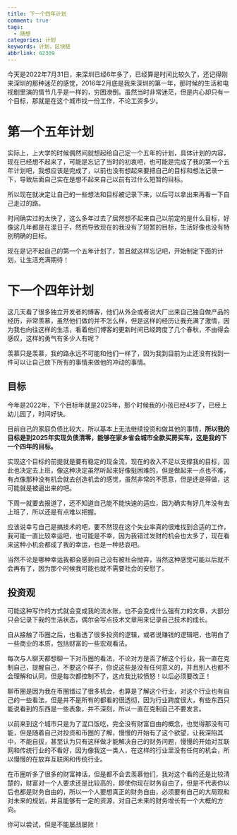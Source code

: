 ```yaml
---
title: 下一个四年计划
comment: true
tags:
  - 随想
categories: 计划
keywords: 计划，区块链
abbrlink: 62309
---
```


今天是2022年7月31日，来深圳已经6年多了，已经算是时间比较久了，还记得刚来深圳的那种迷茫的感觉，2016年2月底是我来深圳的第一年，那时候的生活和电视剧里演的情节几乎是一样的，穷困潦倒。虽然当时非常迷茫，但是内心却只有一个目标，那就是在这个城市找一份工作，不论工资多少。
<!--more-->

# 第一个五年计划

实际上，上大学的时候偶然间就想起给自己定一个五年的计划，具体计划的内容，现在已经想不起来了，可能是忘记了当时的初衷吧，也可能是完成了我的第一个五年计划吧，我想应该是完成了，以前也没有想起来要把自己的目标和想法记录一下，导致后面自己实在是想不起来自己以前有过什么短暂的目标。

所以现在就决定让自己的一些想法和目标被记录下来，以后可以拿出来再看一下自己走过的路。

时间确实过的太快了，这么多年过去了居然想不起来自己以前定的是什么目标，好像这几年都是在混日子，然而导致现在的我没有了短暂的目标，生活好像也没有特别明确的目标。

现在是记不起自己的第一个五年计划了，暂且就这样忘记吧，开始制定下面的计划，让生活充满期待！

# 下一个四年计划

这几天看了很多独立开发者的博客，他们从外企或者说大厂出来自己独自做产品的经历，非常羡慕，虽然他们做的并不怎么样，但是这样的经历让我充满了激情，因为我也向往这样的生活，看着他们博客的更新时间已经跨度了几个春秋，不由得会感叹，这样的勇气有多少人有呢？

羡慕只是羡慕，我的路永远不可能和他们一样了，因为我到目前为止还没有找到一件可以让自己放下所有的事情来做他的冲动的事情。

## 目标

今年是2022年，下个目标年就是2025年，那个时候我的小孩已经4岁了，已经上幼儿园了，时间好快。

目前自己的家庭负债比较大，所以基本上无法继续投资和做其他的事情，**所以我的目标是到2025年实现负债清零，能够在家乡省会城市全款买房买车，这是我的下一个四年的目标。**

实现这个目标的前提就是要有稳定的现金流，现在的收入不足以支撑我的目标，因此也决定去上班，像这种决定虽然听起来好像挺困难的，但是做起来一点也不难，有点像那种没有机会就去创造机会的感觉，虽然非常的不愿意，但是还是得做，这可能就是被逼出来的吧。

下周一就要去报道了，还不知道自己能不能快速的适应，因为确实有好几年没有去上班了，所以还是有点难以把握。

应该说幸亏自己是搞技术的吧，要不然现在这个失业率真的很难找到合适的工作，我可能一直比较幸运吧，也可能是不幸，因为我错过发财的机会也太多了，现在看来这种小机会都成了我的幸运，也是一种悲哀吧。

当然不论是哪种幸运我都会感到自己没有被社会抛弃，当然这种感觉可能以后就不会再有了，因为那个时候我可能也就不需要社会的安慰了。

## 投资观

可能这种写作的方式就会变成我的流水账，也不会变成什么强有力的文章，大部分只会记录下我的生活状态，偶尔会写点技术文章用来记录自己技术的成长。

自从接触了币圈之后，也看透了很多投资的逻辑，或者说赚钱的逻辑吧，也明白了一些商业的本质，包括财富的一些宏观看法。

每次与人聊天都想聊一下对币圈的看法，不论对方是否了解这个行业，我一直在克制自己，提醒自己，不要这个样子，你说这些是没有任何意义的，并且别人也都不会理解和认同，但是每次都控制不了，这点我比较愤怒！以后必须要改正！

聊币圈是因为我在币圈错过了很多机会，也算是了解这个行业，对这个行业也有自己的一些看法，但是并不是所有的都看的很透彻，因为行业跨度很大，有些东西只能说看到的东西是一些表象，并不深刻，所以一直在克制自己不要发言。

以前来到这个城市只是为了混口饭吃，完全没有财富自由的概念，也觉得那没有可能，但是随着自己对投资和币圈的了解，慢慢的开始有了这个欲望，让我深陷其中，不能自拔，甚至认为只有这样做才能解决自己的财务问题，慢慢的开始对互联网和传统行业的不看好，因为像我这一类人，在这样的行业里没有任何的机会，所以慢慢的在放弃互联网和传统行业。

在币圈听多了很多的财富神话，但是都不会去羡慕他们，我对这个看的还是比较清楚的，财富对一个人要求还是比较高的，即使你现在财务自由了，但是不代表你以后也都是财务自由的，所以一个人要想真正的财务自由，必须要有自己的大局观和对未来的规划，并且能够有一定的资源，对自己未来的财务增长有一个大概的方向。

你可以尝试，但是不能屡战屡败！
